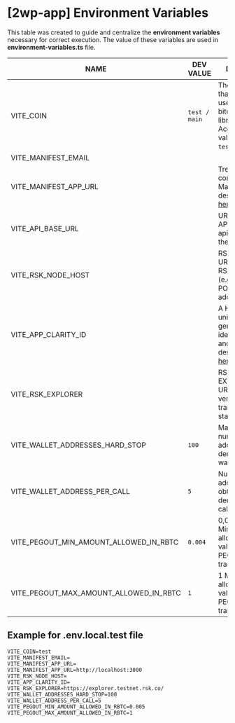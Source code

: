 # [2wp-app] Environment Variables
This table was created to guide and centralize the **environment variables** necessary for correct execution.
The value of these variables are used in **environment-variables.ts** file.

|NAME                                        | DEV VALUE   |DETAILS                                                                                                     |
|--------------------------------------------|-------------|------------------------------------------------------------------------------------------------------------|
|VITE_COIN                                | `test / main` |The network that will be used for the bitcoin library. Accepted values are `test` or `main`                                                          |
|VITE_MANIFEST_EMAIL                      |             |                                                                                                            |
|VITE_MANIFEST_APP_URL                    |             |Trezor connect Manifest is described [here](https://github.com/trezor/connect/blob/develop/docs/index.md)   |
|VITE_API_BASE_URL                        |             |URL of the API (2wp-api) which is the BackEnd                                                               |
|VITE_RSK_NODE_HOST                       |             |RSK node URL to verify RSK data (e.g. POWpeg address| 
|VITE_APP_CLARITY_ID                      |             |A Hotjar ID is uniquely generated identification, and is described [here](https://help.hotjar.com/hc/en-us/articles/360033640653-Identify-API-Reference)|
|VITE_RSK_EXPLORER                        |             |RSK EXPLORER URL used to verify the transaction status                                                      |
|VITE_WALLET_ADDRESSES_HARD_STOP          | `100`       |Maximum number of addresses derived from wallet                             |
|VITE_WALLET_ADDRESS_PER_CALL             | `5`         |Number of addresses obtained per derivation call                                                                       |
|VITE_PEGOUT_MIN_AMOUNT_ALLOWED_IN_RBTC    | `0.004`     | 0,004 Minimum allowed value for a PEGOUT transaction|
|VITE_PEGOUT_MAX_AMOUNT_ALLOWED_IN_RBTC   | `1`          | 1 Maximum allowed value for a PEGOUT transaction|

## Example for .env.local.test file

```dotenv
VITE_COIN=test
VITE_MANIFEST_EMAIL=
VITE_MANIFEST_APP_URL=
VITE_MANIFEST_APP_URL=http://localhost:3000
VITE_RSK_NODE_HOST=
VITE_APP_CLARITY_ID=
VITE_RSK_EXPLORER=https://explorer.testnet.rsk.co/
VITE_WALLET_ADDRESSES_HARD_STOP=100
VITE_WALLET_ADDRESS_PER_CALL=5
VITE_PEGOUT_MIN_AMOUNT_ALLOWED_IN_RBTC=0.005
VITE_PEGOUT_MAX_AMOUNT_ALLOWED_IN_RBTC=1
```

